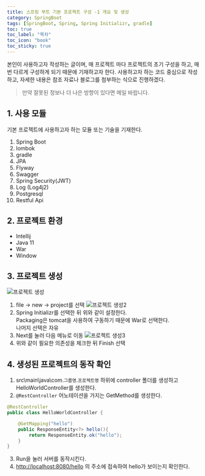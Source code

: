 ```yaml
---
title: 스프링 부트 기본 프로젝트 구성 -1 개요 및 생성
category: SpringBoot
tags: [SpringBoot, Spring, Spring Initializr, gradle]
toc: true
toc_label: "목차"
toc_icon: "book"
toc_sticky: true
---
```


본인이 사용하고자 작성하는 글이며, 매 프로젝트 마다 프로젝트의 초기 구성을 하고, 매번 다르게 구성하게 되기 때문에 기재하고자 한다.
사용하고자 하는 코드 중심으로 작성하고, 자세한 내용은 참조 자료나 블로그를 첨부하는 식으로 진행하겠다.
> 만약 잘못된 정보나 더 나은 방향이 있다면 메일 바랍니다.

## 1. 사용 모듈
기본 프로젝트에 사용하고자 하는 모듈 또는 기술을 기재한다.
1. Spring Boot
2. lombok
3. gradle
4. JPA
5. Flyway
6. Swagger
7. Spring Security(JWT)
8. Log (Log4j2)
9. Postgresql
10. Restful Api

## 2. 프로젝트 환경
* Intellij
* Java 11 
* War
* Window

## 3. 프로젝트 생성
![프로젝트 생성](../../../assets/images/20220509/2022050901.jpeg)
1. file → new → project를 선택
![프로젝트 생성2](../../../assets/images/20220509/2022050902.jpeg)
2. Spring Initializr를 선택한 뒤 위와 같이 설정한다.  
Packaging은 tomcat을 사용하여 구동하기 때문에 War로 선택한다.  
나머지 선택은 자유
3. Next를 눌러 다음 메뉴로 이동
![프로젝트 생성3](../../../assets/images/20220509/2022050903.jpeg)
4. 위와 같이 필요한 의존성을 체크한 뒤 Finish 선택

## 4. 생성된 프로젝트의 동작 확인
1. src\main\java\com.`그룹명`.`프로젝트명`
하위에 controller 폴더를 생성하고 HelloWorldController를 생성한다.
2.  `@RestController`  어노테이션을 가지는 GetMethod를 생성한다.

```java
@RestController
public class HelloWorldController {

    @GetMapping("hello")
    public ResponseEntity<?> hello(){
        return ResponseEntity.ok("hello");
    }
}
```
3. Run을 눌러 서버를 동작시킨다.
4.  [http://localhost:8080/hello](http://localhost:8080/hello를) 의 주소에 접속하여 hello가 보이는지 확인한다.